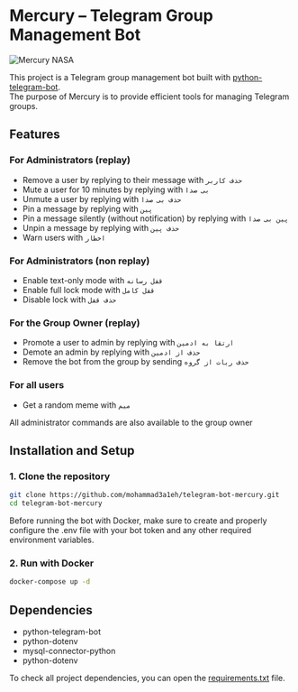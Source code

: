 # Mercury – Telegram Group Management Bot

![Mercury NASA](https://science.nasa.gov/wp-content/uploads/2023/05/mercury-from-messenger-pia15160-1920x640-1.jpg)

This project is a Telegram group management bot built with [python-telegram-bot](https://docs.python-telegram-bot.org/).  
The purpose of Mercury is to provide efficient tools for managing Telegram groups.

## Features

### For Administrators (replay)
- Remove a user by replying to their message with `حذف کاربر`
- Mute a user for 10 minutes by replying with `بی صدا`
- Unmute a user by replying with `حذف بی صدا`
- Pin a message by replying with `پین`
- Pin a message silently (without notification) by replying with `پین بی صدا`
- Unpin a message by replying with `حذف پین`
- Warn users with `اخطار`

### For Administrators (non replay)
- Enable text-only mode with `قفل رسانه`
- Enable full lock mode with `قفل کامل`
- Disable lock with `حذف قفل`

### For the Group Owner (replay)
- Promote a user to admin by replying with `ارتقا به ادمین`
- Demote an admin by replying with `حذف از ادمین`
- Remove the bot from the group by sending `حذف ربات از گروه`

### For all users
- Get a random meme with `میم`

All administrator commands are also available to the group owner

## Installation and Setup

### 1. Clone the repository
```bash
git clone https://github.com/mohammad3a1eh/telegram-bot-mercury.git
cd telegram-bot-mercury
```

Before running the bot with Docker, make sure to create and properly configure the .env file with your bot token and any other required environment variables.

### 2. Run with Docker
```bash
docker-compose up -d
```

## Dependencies
- python-telegram-bot
- python-dotenv
- mysql-connector-python
- python-dotenv

To check all project dependencies, you can open the [requirements.txt](requirements.txt) file.
